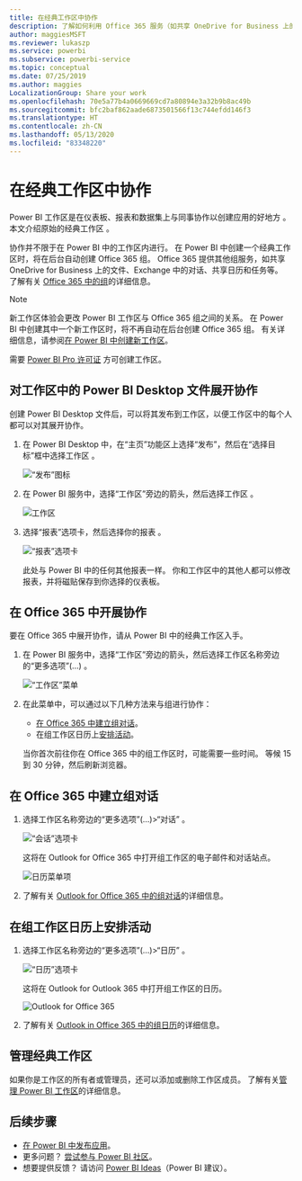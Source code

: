 ```yaml
---
title: 在经典工作区中协作
description: 了解如何利用 Office 365 服务（如共享 OneDrive for Business 上的文件、Exchange 中的对话、日历和任务）对工作区中的 Power BI Desktop 文件展开协作。
author: maggiesMSFT
ms.reviewer: lukaszp
ms.service: powerbi
ms.subservice: powerbi-service
ms.topic: conceptual
ms.date: 07/25/2019
ms.author: maggies
LocalizationGroup: Share your work
ms.openlocfilehash: 70e5a77b4a0669669cd7a80894e3a32b9b8ac49b
ms.sourcegitcommit: bfc2baf862aade6873501566f13c744efdd146f3
ms.translationtype: HT
ms.contentlocale: zh-CN
ms.lasthandoff: 05/13/2020
ms.locfileid: "83348220"
---
```

# <a name="collaborate-in-a-classic-workspace"></a>在经典工作区中协作
Power BI 工作区是在仪表板、报表和数据集上与同事协作以创建应用的好地方  。 本文介绍原始的经典工作区  。  

协作并不限于在 Power BI 中的工作区内进行。 在 Power BI 中创建一个经典工作区时，将在后台自动创建 Office 365 组。 Office 365 提供其他组服务，如共享 OneDrive for Business 上的文件、Exchange 中的对话、共享日历和任务等。 了解有关 [Office 365 中的组](https://support.office.com/article/Create-a-group-in-Office-365-7124dc4c-1de9-40d4-b096-e8add19209e9)的详细信息。

> [!NOTE]
> 新工作区体验会更改 Power BI 工作区与 Office 365 组之间的关系。 在 Power BI 中创建其中一个新工作区时，将不再自动在后台创建 Office 365 组。 有关详细信息，请参阅[在 Power BI 中创建新工作区](service-create-the-new-workspaces.md)。

需要 [Power BI Pro 许可证](../fundamentals/service-features-license-type.md) 方可创建工作区。

## <a name="collaborate-on-power-bi-desktop-files-in-a-workspace"></a>对工作区中的 Power BI Desktop 文件展开协作
创建 Power BI Desktop 文件后，可以将其发布到工作区，以便工作区中的每个人都可以对其展开协作。

1. 在 Power BI Desktop 中，在“主页”功能区上选择“发布”，然后在“选择目标”框中选择工作区    。
   
    ![“发布”图标](media/service-collaborate-power-bi-workspace/power-bi-group-publish-pbix.png)
2. 在 Power BI 服务中，选择“工作区”旁边的箭头，然后选择工作区  。
   
    ![工作区](media/service-collaborate-power-bi-workspace/power-bi-workspace-nav-arrow.png)
3. 选择“报表”选项卡，然后选择你的报表  。
   
    ![“报表”选项卡](media/service-collaborate-power-bi-workspace/power-bi-workspace-report.png)
   
    此处与 Power BI 中的任何其他报表一样。 你和工作区中的其他人都可以修改报表，并将磁贴保存到你选择的仪表板。

## <a name="collaborate-in-office-365"></a>在 Office 365 中开展协作
要在 Office 365 中展开协作，请从 Power BI 中的经典工作区入手。

1. 在 Power BI 服务中，选择“工作区”旁边的箭头，然后选择工作区名称旁边的“更多选项”(…)   。 
   
   ![“工作区”菜单](media/service-collaborate-power-bi-workspace/power-bi-app-ellipsis.png)
2. 在此菜单中，可以通过以下几种方法来与组进行协作： 
   
   * [在 Office 365 中建立组对话](#have-a-group-conversation-in-office-365)。
   * 在组工作区日历上[安排活动](#schedule-an-event-on-the-group-workspace-calendar)。
   
   当你首次前往你在 Office 365 中的组工作区时，可能需要一些时间。 等候 15 到 30 分钟，然后刷新浏览器。

## <a name="have-a-group-conversation-in-office-365"></a>在 Office 365 中建立组对话
1. 选择工作区名称旁边的“更多选项”(…)\>“对话”   。 
   
    ![“会话”选项卡](media/service-collaborate-power-bi-workspace/power-bi-app-ellipsis.png)
   
   这将在 Outlook for Office 365 中打开组工作区的电子邮件和对话站点。
   
   ![日历菜单项](media/service-collaborate-power-bi-workspace/pbi_grps_o365convo.png)
2. 了解有关 [Outlook for Office 365 中的组对话](https://support.office.com/Article/Have-a-group-conversation-a0482e24-a769-4e39-a5ba-a7c56e828b22)的详细信息。

## <a name="schedule-an-event-on-the-group-workspace-calendar"></a>在组工作区日历上安排活动
1. 选择工作区名称旁边的“更多选项”(…)\>“日历”   。 
   
   ![“日历”选项卡](media/service-collaborate-power-bi-workspace/power-bi-app-ellipsis.png)
   
   这将在 Outlook for Outlook 365 中打开组工作区的日历。
   
   ![Outlook for Office 365](media/service-collaborate-power-bi-workspace/pbi_grps_o365_calendar.png)
2. 了解有关 [Outlook in Office 365 中的组日历](https://support.office.com/Article/Add-edit-and-subscribe-to-group-events-0cf1ad68-1034-4306-b367-d75e9818376a)的详细信息。

## <a name="manage-a-classic-workspace"></a>管理经典工作区
如果你是工作区的所有者或管理员，还可以添加或删除工作区成员。 了解有关[管理 Power BI 工作区](service-manage-app-workspace-in-power-bi-and-office-365.md)的详细信息。

## <a name="next-steps"></a>后续步骤
* [在 Power BI 中发布应用](service-create-distribute-apps.md)。
* 更多问题？ [尝试参与 Power BI 社区](https://community.powerbi.com/)。
* 想要提供反馈？ 请访问 [Power BI Ideas](https://ideas.powerbi.com/forums/265200-power-bi)（Power BI 建议）。
